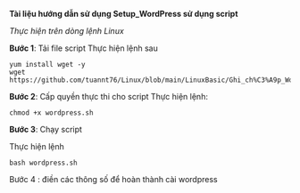 

**Tài liệu hướng dẫn sử dụng Setup_WordPress sử dụng script**


*Thực hiện trên dòng lệnh Linux*

**Bước 1**: Tải file script
Thực hiện lệnh sau

```
yum install wget -y
wget https://github.com/tuannt76/Linux/blob/main/LinuxBasic/Ghi_ch%C3%A9p_WordPress/wordpress.sh
```


**Bước 2**: Cấp quyền thực thi cho script
Thực hiện lệnh:

```
chmod +x wordpress.sh
```

**Bước 3**: Chạy script

Thực hiện lệnh

```
bash wordpress.sh
```

Bước 4 : điền các thông số để hoàn thành cài wordpress



